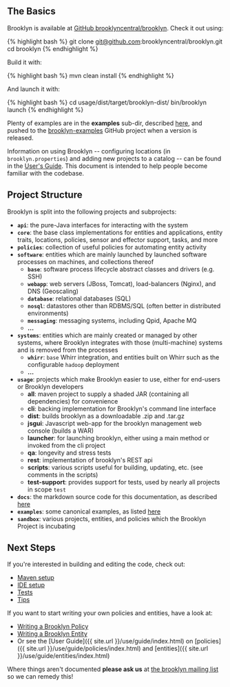 ## The Basics

Brooklyn is available at [GitHub brooklyncentral/brooklyn](http://github.com/brooklyncentral/brooklyn).  Check it out using:

{% highlight bash %}
git clone git@github.com:brooklyncentral/brooklyn.git
cd brooklyn
{% endhighlight %}

Build it with:

{% highlight bash %}
mvn clean install
{% endhighlight %}

And launch it with:

{% highlight bash %}
cd usage/dist/target/brooklyn-dist/
bin/brooklyn launch
{% endhighlight %}

Plenty of examples are in the **examples** sub-dir,
described [here]({{site.url}}/use/examples),
and pushed to the [brooklyn-examples](http://github.com/brooklyncentral/brooklyn-examples) 
GitHub project when a version is released.

Information on using Brooklyn -- configuring locations (in `brooklyn.properties`) 
and adding new projects to a catalog -- can be found in the [User's Guide]({{site.url}}/use/guide/quickstart/index.html).
This document is intended to help people become familiar with the codebase.

## Project Structure

Brooklyn is split into the following projects and subprojects:

* **``api``**: the pure-Java interfaces for interacting with the system
* **``core``**: the base class implementations for entities and applications, entity traits, locations, policies, sensor and effector support, tasks, and more 
* **``policies``**: collection of useful policies for automating entity activity  
* **``software``**: entities which are mainly launched by launched software processes on machines, and collections thereof
    * **``base``**: software process lifecycle abstract classes and drivers (e.g. SSH) 
    * **``webapp``**: web servers (JBoss, Tomcat), load-balancers (Nginx), and DNS (Geoscaling) 
    * **``database``**: relational databases (SQL) 
    * **``nosql``**: datastores other than RDBMS/SQL (often better in distributed environments) 
    * **``messaging``**: messaging systems, including Qpid, Apache MQ 
    * **...**
* **``systems``**: entities which are mainly created or managed by other systems, where Brooklyn integrates with those (multi-machine) systems and is removed from the processes
    * **``whirr``**:  ``base`` Whirr integration, and entities built on Whirr such as the configurable ``hadoop`` deployment
    * **...**
* **``usage``**: projects which make Brooklyn easier to use, either for end-users or Brooklyn developers
    * **all**: maven project to supply a shaded JAR (containing all dependencies) for convenience 
    * **cli**: backing implementation for Brooklyn's command line interface
    * **dist**: builds brooklyn as a downloadable .zip and .tar.gz
    * **jsgui**: Javascript web-app for the brooklyn management web console (builds a WAR)
    * **launcher**: for launching brooklyn, either using a main method or invoked from the cli project
    * **qa**: longevity and stress tests
    * **rest**: implementation of brooklyn's REST api 
    * **scripts**: various scripts useful for building, updating, etc. (see comments in the scripts)
    * **test-support**: provides support for tests, used by nearly all projects in scope ``test`` 
* **``docs``**: the markdown source code for this documentation, as described [here]({{site.url}}/dev/tips/update-docs.html)
* **``examples``**: some canonical examples, as listed [here]({{site.url}}/use/examples)
* **``sandbox``**: various projects, entities, and policies which the Brooklyn Project is incubating

 
## Next Steps

If you're interested in building and editing the code, check out:

* [Maven setup](../build/index.html)
* [IDE setup](../build/ide.html)
* [Tests](../build/tests.html)
* [Tips](../tips/index.html)

If you want to start writing your own policies and entities, have a look at:

* [Writing a Brooklyn Policy](policy.html)
* [Writing a Brooklyn Entity](entity.html)
* Or see the [User Guide]({{ site.url }}/use/guide/index.html) 
  on [policies]({{ site.url }}/use/guide/policies/index.html)
  and [entities]({{ site.url }}/use/guide/entities/index.html)

Where things aren't documented **please ask us** at 
[the brooklyn mailing list](https://mail-archives.apache.org/mod_mbox/incubator-brooklyn-dev/)
so we can remedy this!

